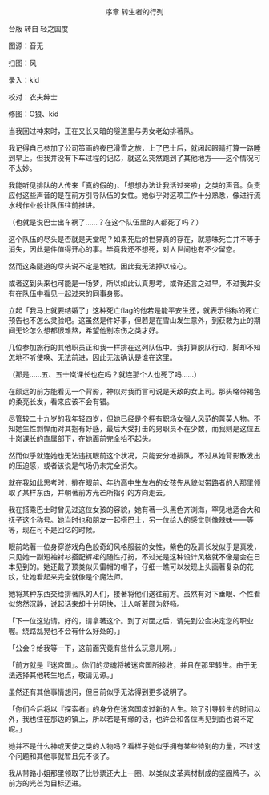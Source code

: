 <p align="center">序章 转生者的行列</p>

台版 转自 轻之国度

图源：音无

扫图：风

录入：kid

校对：农夫绅士

修图：O狼、kid

当我回过神来时，正在又长又暗的隧道里与男女老幼排著队。

我记得自己参加了公司策画的夜巴滑雪之旅，上了巴士后，就闭起眼睛打算一路睡到早上。但我并没有下车过程的记忆，就这么突然跑到了其他地方——这个情况可不太妙。

我能听见排队的人传来「真的假的」、「想想办法让我活过来啦」之类的声音。负责应付这些声音的是在前方引导队伍的女性。她似乎对这项工作十分熟悉，像进行流水线作业般让队伍往前推进。

（也就是说巴士出车祸了……？在这个队伍里的人都死了吗？）

这个队伍的尽头是否就是天堂呢？如果死后的世界真的存在，就意味死亡并不等于消失，因此是件值得开心的事。毕竟我还不想死，对人世间也有不少留恋。

然而这条隧道的尽头说不定是地狱，因此我无法掉以轻心。

或者这到头来也可能是一场梦，所以如此认真思考，或许还言之过早，不过我并没有在队伍中看见一起过来的同事身影。

立起「我马上就要结婚了」这种死亡flag的他若是能平安生还，就表示俗称的死亡预告也不怎么灵验吧。这虽然是件好事，但若是在雪山发生意外，到获救为止的期间无论怎么想都很难熬，希望他别冻伤之类才好。

几位参加旅行的其他职员正和我一样排在这列队伍中。我打算脱队行动，脚却不知怎地不听使唤、无法前进，因此无法确认是谁在这里。

（那是……五、五十岚课长也在吗？就连那个人也死了吗……）

在颇远的前方能看见一个背影，神似对我而言可说是天敌的女上司。那头略带褐色的柔亮长发，看来应该不会有错。

尽管较二十九岁的我年轻四岁，但她已经是个拥有职场女强人风范的菁英人物。不知她生性剽悍而对其抱有好感，最后大受打击的男职员不在少数，而我则是这位五十岚课长的直属部下，在她面前完全抬不起头。

然而似乎就连她也无法违抗眼前这个状况，只能安分地排队，不过从她背影散发出的压迫感，或者该说是气场仍未完全消失。

就在我如此思考时，排在眼前、年约高中生左右的女孩先从貌似带路者的人那里领取了某样东西，并朝著前方光芒所指引的方向走去。

我在搭乘巴士时曾见过这位女孩的容貌，她有著一头黑色齐浏海，罕见地适合大和抚子这个称号。她当时也和朋友一起搭巴士，另一位给人的感觉则像辣妹——等等，现在可不是回忆的时候。

眼前站著一位身穿游戏角色般奇幻风格服装的女性，紫色的及肩长发似乎是真发，只见她一副短袖衬衫搭配裤裙的随性打扮，不过光是这种设计风格就不像是会在日本见到的。她还戴了顶类似贝雷帽的帽子，仔细一瞧可以发现上头画著复杂的花纹，让她看起来完全就像是个魔法师。

她将某种东西交给排著队的人们，接著将他们送往前方。虽然有对下垂眼、个性看似悠然沉静，说起话来却十分明快，让人听著颇为舒畅。

「下一位这边请。好的，请拿著这个。到了对面之后，请先到公会决定您的职业喔。绕路乱晃也不会有什么好处的。」

「公会？给我等一下，这前面究竟有些什么玩意儿啊。」

「前方就是『迷宫国』。你们的灵魂将被迷宫国所接收，并且在那里转生。由于无法选择其他转生地点，敬请见谅。」

虽然还有其他事情想问，但目前似乎无法得到更多说明了。

「你们今后将以『探索者』的身分在迷宫国度过新的人生。除了引导转生的时间以外，我也住在那边的镇上，所以若是有缘的话，也许会和各位再见到面也说不定呢。」

她并不是什么神或天使之类的人物吗？看样子她似乎拥有某些特别的力量，不过这个问题和其他事就暂且先不谈了。

我从带路小姐那里领取了比钞票还大上一圈、以类似皮革素材制成的坚固牌子，以前方的光芒为目标迈进。


